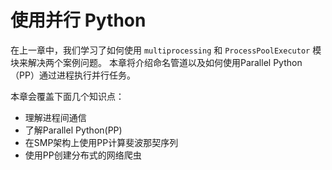 # 使用并行 Python

在上一章中，我们学习了如何使用 `multiprocessing` 和 `ProcessPoolExecutor` 模块来解决两个案例问题。 本章将介绍命名管道以及如何使用Parallel Python（PP）通过进程执行并行任务。

本章会覆盖下面几个知识点：

* 理解进程间通信
* 了解Parallel Python(PP)
* 在SMP架构上使用PP计算斐波那契序列
* 使用PP创建分布式的网络爬虫